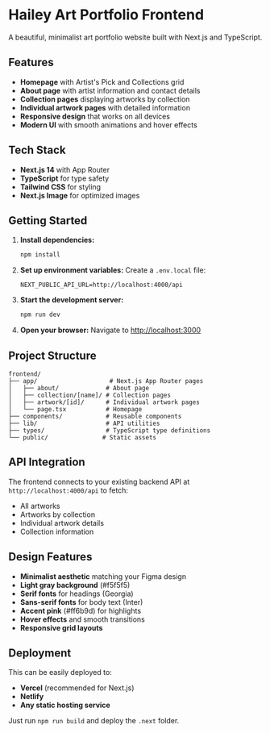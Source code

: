# Hailey Art Portfolio Frontend

A beautiful, minimalist art portfolio website built with Next.js and TypeScript.

## Features

- **Homepage** with Artist's Pick and Collections grid
- **About page** with artist information and contact details
- **Collection pages** displaying artworks by collection
- **Individual artwork pages** with detailed information
- **Responsive design** that works on all devices
- **Modern UI** with smooth animations and hover effects

## Tech Stack

- **Next.js 14** with App Router
- **TypeScript** for type safety
- **Tailwind CSS** for styling
- **Next.js Image** for optimized images

## Getting Started

1. **Install dependencies:**
   ```bash
   npm install
   ```

2. **Set up environment variables:**
   Create a `.env.local` file:
   ```
   NEXT_PUBLIC_API_URL=http://localhost:4000/api
   ```

3. **Start the development server:**
   ```bash
   npm run dev
   ```

4. **Open your browser:**
   Navigate to [http://localhost:3000](http://localhost:3000)

## Project Structure

```
frontend/
├── app/                    # Next.js App Router pages
│   ├── about/             # About page
│   ├── collection/[name]/ # Collection pages
│   ├── artwork/[id]/      # Individual artwork pages
│   └── page.tsx           # Homepage
├── components/            # Reusable components
├── lib/                   # API utilities
├── types/                 # TypeScript type definitions
└── public/               # Static assets
```

## API Integration

The frontend connects to your existing backend API at `http://localhost:4000/api` to fetch:
- All artworks
- Artworks by collection
- Individual artwork details
- Collection information

## Design Features

- **Minimalist aesthetic** matching your Figma design
- **Light gray background** (#f5f5f5)
- **Serif fonts** for headings (Georgia)
- **Sans-serif fonts** for body text (Inter)
- **Accent pink** (#ff6b9d) for highlights
- **Hover effects** and smooth transitions
- **Responsive grid layouts**

## Deployment

This can be easily deployed to:
- **Vercel** (recommended for Next.js)
- **Netlify**
- **Any static hosting service**

Just run `npm run build` and deploy the `.next` folder. 